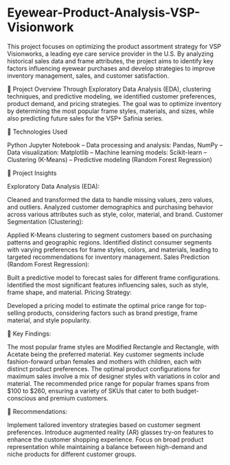 # Eyewear-Product-Analysis-VSP-Visionwork

This project focuses on optimizing the product assortment strategy for VSP Visionworks, a leading eye care service provider in the U.S. By analyzing historical sales data and frame attributes, the project aims to identify key factors influencing eyewear purchases and develop strategies to improve inventory management, sales, and customer satisfaction.

📌 Project Overview
Through Exploratory Data Analysis (EDA), clustering techniques, and predictive modeling, we identified customer preferences, product demand, and pricing strategies. The goal was to optimize inventory by determining the most popular frame styles, materials, and sizes, while also predicting future sales for the VSP+ Safinia series.

📌 Technologies Used

Python
Jupyter Notebook – Data processing and analysis: Pandas, NumPy – Data visualization: Matplotlib – Machine learning models: Scikit-learn – Clustering (K-Means) – Predictive modeling (Random Forest Regression)

📌 Project Insights

Exploratory Data Analysis (EDA):

Cleaned and transformed the data to handle missing values, zero values, and outliers.
Analyzed customer demographics and purchasing behavior across various attributes such as style, color, material, and brand.
Customer Segmentation (Clustering):

Applied K-Means clustering to segment customers based on purchasing patterns and geographic regions.
Identified distinct consumer segments with varying preferences for frame styles, colors, and materials, leading to targeted recommendations for inventory management.
Sales Prediction (Random Forest Regression):

Built a predictive model to forecast sales for different frame configurations.
Identified the most significant features influencing sales, such as style, frame shape, and material.
Pricing Strategy:

Developed a pricing model to estimate the optimal price range for top-selling products, considering factors such as brand prestige, frame material, and style popularity.

📌 Key Findings:

The most popular frame styles are Modified Rectangle and Rectangle, with Acetate being the preferred material.
Key customer segments include fashion-forward urban females and mothers with children, each with distinct product preferences.
The optimal product configurations for maximum sales involve a mix of designer styles with variations in color and material.
The recommended price range for popular frames spans from $100 to $260, ensuring a variety of SKUs that cater to both budget-conscious and premium customers.

📌 Recommendations:

Implement tailored inventory strategies based on customer segment preferences.
Introduce augmented reality (AR) glasses try-on features to enhance the customer shopping experience.
Focus on broad product representation while maintaining a balance between high-demand and niche products for different customer groups.
